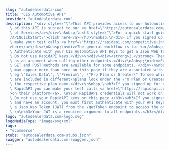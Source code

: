 ```yaml
---
slug: "autodealerdata-com"
title: "CIS Automotive API"
provider: "autodealerdata.com"
description: "<div style=\"\">This API provides access to our Automotive Data. Use\
  \ of this API is subject to our <a href=\"https://autodealerdata.com/tos\">Terms\
  \ of Service</a></div>\n&nbsp;\n<h3 style=\"\">For a quick start guide <a href=\"\
  /APIQuickStart\">click here</a></h3>\n&nbsp;\n<div> If you signed up through RapidAPI\
  \ make your test calls <a href=\"https://rapidapi.com/competitive-intelligence-solutions-llc-competitive-intelligence-solutions-llc-default/api/cis-automotive\"\
  >here</a></div>\n&nbsp;\n<div>The general workflow is to: <br/>&nbsp;<div><strong>1.</strong>\
  \ Authenticate with your CIS Automotive API Keys to get a Json Web Token (JWT).\
  \ Do not use RapidAPI keys.</div>\n<div><div><strong>2.</strong> Then use that token\
  \ as an argument when calling other endpoints.</div>\n&nbsp;\n<div>Equivalent HTTP\
  \ GET and POST methods are available for some endpoints. </div>\n&nbsp;\n<div>Endpoints\
  \ may appear more than once on this page if they are associated with multiple tags.\
  \ eg \"Sales Data\", \"Premium\", \"Pro Plan or Greater\" To see which endpoints\
  \ are included in different\nplans look under the \"X Plan or Greater\" tags for\
  \ the respective plan name.</div>\n&nbsp;\n<h3>If you signed up for our API through\
  \ RapidAPI you can make your test calls <a href=\"https://rapidapi.com/competitive-intelligence-solutions-llc-competitive-intelligence-solutions-llc-default/api/cis-automotive\"\
  >on their platform</a>. \nYour RapidAPI credentials will not work on this page.</h3><h3>\
  \ Do not use your RapidAPI keys on this page.</h3>\n<h3>If you signed up with us\
  \ and have an account, you must first authenticate with your API Keys \nand retrieve\
  \ a Json Web Token (JWT) from the /getToken endpoint to access the other endpoints.</h3>\
  \ \n\n<h3>Your JWT is a required argument to all endpoints.</h3></div>"
logo: "autodealerdata.com-logo.svg"
logoMediaType: "image/svg+xml"
tags:
- "ecommerce"
stubs: "autodealerdata.com-stubs.json"
swagger: "autodealerdata.com-swagger.json"
---
```

